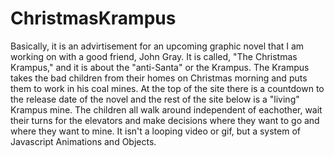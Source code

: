 ChristmasKrampus
================
Basically, it is an advirtisement for an upcoming graphic novel that I am working on with a good friend, John Gray. 
It is called, "The Christmas Krampus," and it is about the "anti-Santa" or the Krampus. 
The Krampus takes the bad children from their homes on Christmas morning and puts them to work in 
his coal mines. At the top of the site there is a countdown to the release date of the novel and the 
rest of the site below is a "living" Krampus mine. The children all walk around independent of eachother, 
wait their turns for the elevators and make decisions where they want to go and where they want to mine. 
It isn't a looping video or gif, but a system of Javascript Animations and Objects.
